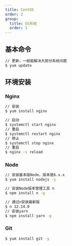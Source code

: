 ```yaml
---
title: CentOS
order: 2
group:
  title: OS系统
  order: 1
---
```


## 基本命令

```bash
// 更新，一般能解决大部分系统问题
$ yum update
```

## 环境安装

### Nginx

```bash
// 安装
$ yum install nginx

// 启动
$ systemctl start nginx
// 重启
$ systemctl restart nginx
// 停止
$ systemctl stop nginx
// 重启
$ nginx -s reload
```

### Node

```bash
// 安装基本版Node，版本是6.x.x
$ yum install nodejs -y

// 安装Node版本管理工具 n
$ npm install n -g

// 通过n安装最新版
$ n 12.14.0
// 安装yarn
$ npm install yarn -g
```

### Git

```bash
$ yum install git -y
```
